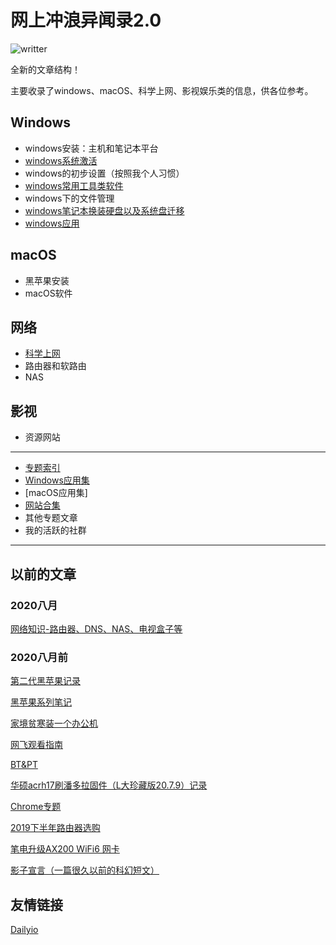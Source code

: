 # 网上冲浪异闻录2.0
![writter](https://img.shields.io/badge/%E4%BD%9C%E8%80%85-zwiss%20cai-brightgreen)

全新的文章结构！

主要收录了windows、macOS、科学上网、影视娱乐类的信息，供各位参考。

## Windows
*  windows安装：主机和笔记本平台
*  [windows系统激活](articles/win/winkms.md)
*  windows的初步设置（按照我个人习惯）
*  [windows常用工具类软件](articles/applist.md)
*  windows下的文件管理
*  [windows笔记本换装硬盘以及系统盘迁移](articles/win/winmove.md)
*  [windows应用](articles/win/winapp.md)

## macOS
*  黑苹果安装
*  macOS软件

## 网络
*  [科学上网](articles/net/vpn.md)
*  路由器和软路由
*  NAS

## 影视
*  资源网站
---

* [专题索引](articles/abc.md)
* [Windows应用集](articles/applist.md)
* [macOS应用集]
* [网站合集](articles/websites.md)
* 其他专题文章
* 我的活跃的社群

---
## 以前的文章
### 2020八月
[网络知识-路由器、DNS、NAS、电视盒子等](articles/Net.md)

### 2020八月前
[第二代黑苹果记录](articles/hackintosh2020.md)

[黑苹果系列笔记](articles/hackintosh.md)

[家境贫寒装一个办公机](articles/PCbuild2020A.md)

[网飞观看指南](articles/Netflix.md)

[BT&PT](articles/BTPT.md)

[华硕acrh17刷潘多拉固件（L大珍藏版20.7.9）记录](articles/acrh17pandora.md)

[Chrome专题](articles/chrome.md)

[2019下半年路由器选购](articles/Router2019.md)

[笔电升级AX200 WiFi6 网卡](articles/AX200.md)

[影子宣言（一篇很久以前的科幻短文）](articles/20140628.md)





## 友情链接
[Dailyio](https://dailyio.me/)